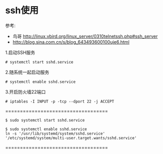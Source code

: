 # ssh使用
参考: 

* 鸟哥 http://linux.vbird.org/linux_server/0310telnetssh.php#ssh_server
* http://blog.sina.com.cn/s/blog_643493600100uje6.html

1.启动SSH服务
```
# systemctl start sshd.service
```
2.随系统一起启动服务
```
# systemctl enable sshd.service
```
3.开启防火墙22端口
```
# iptables -I INPUT -p -tcp --dport 22 -j ACCEPT
```


===================================

	$ sudo systemctl start sshd.service
                              
	$ sudo systemctl enable sshd.service
	ln -s '/usr/lib/systemd/system/sshd.service' '/etc/systemd/system/multi-user.target.wants/sshd.service' 
===================================